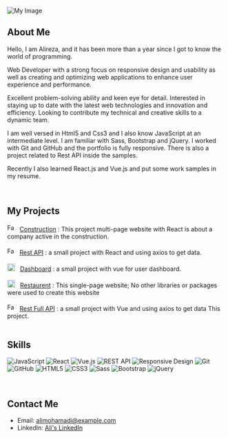 ![My Image](https://media.licdn.com/dms/image/D4D16AQEcaWAGkEr-dg/profile-displaybackgroundimage-shrink_350_1400/0/1730978104872?e=1736380800&v=beta&t=MVlA1qPbPn-aJLTP6KXccgjDeufR24M69pICVsFWhrU)

## About Me
Hello, I am Alireza, and it has been more than a year since I got to know the world of programming.

Web Developer with a strong focus on responsive design and usability as well as creating and optimizing web applications to enhance user experience and performance.

Excellent problem-solving ability and keen eye for detail. Interested in staying up to date with the latest web technologies and innovation and efficiency. Looking to contribute my technical and creative skills to a dynamic team.

I am well versed in Html5 and Css3 and I also know JavaScript at an intermediate level. I am familiar with Sass, Bootstrap and jQuery. I worked with Git and GitHub and the portfolio is fully responsive. There is also a project related to Rest API inside the samples.

Recently I also learned React.js and Vue.js and put some work samples in my resume.

<br/>

## My Projects
<div>
    <img src="https://constructionreact2023.netlify.app/Favicon.ico" alt="Favicon" width="17" height="17">
    &nbsp;
    <a href="https://constructionreact2023.netlify.app/">Construction</a>
    : This project multi-page website with React is about a company active in the construction.
</div>
<br/>
<div>
    <img src="https://cryptoreact2023.netlify.app/Favicon.ico" alt="Favicon" width="17" height="17">
    &nbsp;
    <a href="https://cryptoreact2023.netlify.app/">Rest API</a>
    : a small project with React and using axios to get data.
</div>
<br/>
<div>
    <img src="https://dashboardvue2024.netlify.app/Favicon.ico" alt="Favicon" width="18" height="18">
    &nbsp;
    <a href="https://dashboardvue2024.netlify.app/">Dashboard</a>
    : a small project with vue for user dashboard.
</div>
<br/>
<div>
    <img src="https://restaurentjs2023.netlify.app/Images/Favicon.ico" alt="Favicon" width="18" height="18">
    &nbsp;
    <a href="https://restaurentjs2023.netlify.app/">Restaurent</a>
    : This single-page website; No other libraries or packages were used to create this website
</div>
<br/>
<div>
    <img src="https://restapivue2024.netlify.app/Favicon.ico" alt="Favicon" width="17" height="17">
    &nbsp;
    <a href="https://restapivue2024.netlify.app/">Rest Full API</a>
    : a small project with Vue and using axios to get data This project.
</div>

<br/>
  
## Skills
![JavaScript](https://img.shields.io/badge/-JavaScript-F0DB4F?style=for-the-badge&logo=javascript&logoColor=black)
![React](https://img.shields.io/badge/-React-61DAFB?style=for-the-badge&logo=react&logoColor=black)
![Vue.js](https://img.shields.io/badge/-Vue.js-4FC08D?style=for-the-badge&logo=vue.js&logoColor=white)
![REST API](https://img.shields.io/badge/-REST&#32;API-gray?style=for-the-badge&logo=api&logoColor=black)
![Responsive Design](https://img.shields.io/badge/-Responsive&#32;Design-0DB7ED?style=for-the-badge&logo=responsive&logoColor=white)
![Git](https://img.shields.io/badge/-Git-F05033?style=for-the-badge&logo=git&logoColor=white)
![GitHub](https://img.shields.io/badge/-GitHub-181717?style=for-the-badge&logo=github&logoColor=white)
![HTML5](https://img.shields.io/badge/-HTML5-E34F26?style=for-the-badge&logo=html5&logoColor=white)
![CSS3](https://img.shields.io/badge/-CSS3-1572B6?style=for-the-badge&logo=css3&logoColor=white)
![Sass](https://img.shields.io/badge/-Sass-CC6699?style=for-the-badge&logo=sass&logoColor=white)
![Bootstrap](https://img.shields.io/badge/-Bootstrap-7952B3?style=for-the-badge&logo=bootstrap&logoColor=white)
![jQuery](https://img.shields.io/badge/-jQuery-0769AD?style=for-the-badge&logo=jquery&logoColor=white)

<br/>

## Contact Me
- Email: alimohamadi@example.com
- LinkedIn: [Ali's LinkedIn](https://www.linkedin.com/in/alimohamadi)

